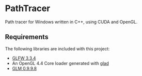 # PathTracer

Path tracer for Windows written in C++, using CUDA and OpenGL.

## Requirements

The following libraries are included with this project:

* [GLFW 3.3.4](https://www.glfw.org/)
* An OpenGL 4.4 Core loader generated with [glad](https://glad.dav1d.de/)
* [GLM 0.9.9.8](https://github.com/g-truc/glm)

